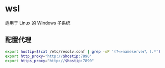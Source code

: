 # wsl

适用于 Linux 的 Windows 子系统

## 配置代理

```sh
export hostip=$(cat /etc/resolv.conf | grep -oP '(?<=nameserver\ ).*')
export http_proxy="http://$hostip:7890"
export https_proxy="http://$hostip:7890"
```
